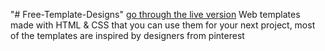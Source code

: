 "# Free-Template-Designs"
[go through the live version](https://armans-free-templates-design.000webhostapp.com)
Web templates made with HTML & CSS that you can use them for your next project, most of the templates are inspired by designers from pinterest
